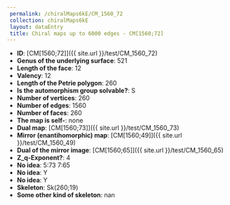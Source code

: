 ```yaml
--- 
 permalink: /chiralMaps6kE/CM_1560_72 
 collection: chiralMaps6kE
 layout: dataEntry
 title: Chiral maps up to 6000 edges - CM[1560;72]
---
```


- **ID**: [CM[1560;72]]({{ site.url }}/test/CM_1560_72)
- **Genus of the underlying surface**: 521
- **Length of the face**: 12
- **Valency**: 12
- **Length of the Petrie polygon**: 260
- **Is the automorphism group solvable?**: S
- **Number of vertices**: 260
- **Number of edges**: 1560
- **Number of faces**: 260
- **The map is self-**: none
- **Dual map**: [CM[1560;73]]({{ site.url }}/test/CM_1560_73)
- **Mirror (enantihomorphic) map**: [CM[1560;49]]({{ site.url }}/test/CM_1560_49)
- **Dual of the mirror image**: [CM[1560;65]]({{ site.url }}/test/CM_1560_65)
- **Z_q-Exponent?**: 4
- **No idea**:  5:73 7:65
- **No idea**: Y
- **No idea**: Y
- **Skeleton**: Sk(260;19)
- **Some other kind of skeleton**: nan
